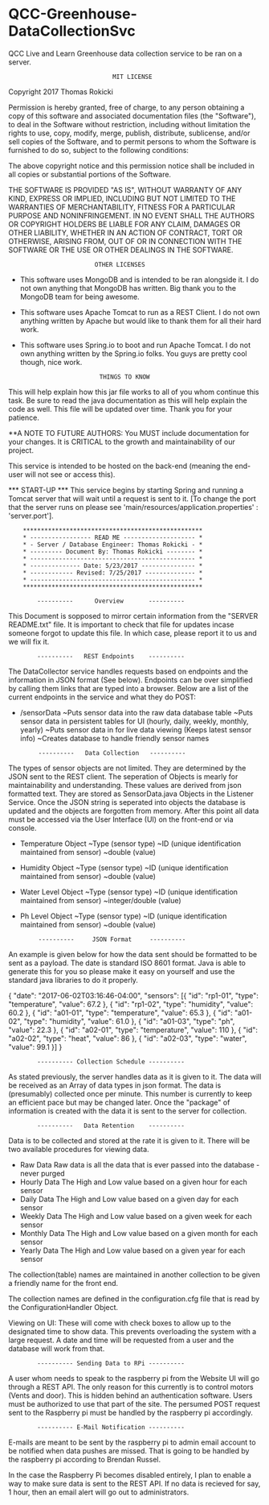 # QCC-Greenhouse-DataCollectionSvc
QCC Live and Learn Greenhouse data collection service to be ran on a server.

                                 MIT LICENSE

Copyright 2017 Thomas Rokicki

Permission is hereby granted, free of charge, to any person obtaining a copy of 
this software and associated documentation files (the "Software"), to deal in the 
Software without restriction, including without limitation the rights to use, 
copy, modify, merge, publish, distribute, sublicense, and/or sell copies of the 
Software, and to permit persons to whom the Software is furnished to do so, 
subject to the following conditions:

The above copyright notice and this permission notice shall be included in all 
copies or substantial portions of the Software.

THE SOFTWARE IS PROVIDED "AS IS", WITHOUT WARRANTY OF ANY KIND, EXPRESS OR IMPLIED, 
INCLUDING BUT NOT LIMITED TO THE WARRANTIES OF MERCHANTABILITY, FITNESS FOR A 
PARTICULAR PURPOSE AND NONINFRINGEMENT. IN NO EVENT SHALL THE AUTHORS OR COPYRIGHT 
HOLDERS BE LIABLE FOR ANY CLAIM, DAMAGES OR OTHER LIABILITY, WHETHER IN AN ACTION 
OF CONTRACT, TORT OR OTHERWISE, ARISING FROM, OUT OF OR IN CONNECTION WITH THE 
SOFTWARE OR THE USE OR OTHER DEALINGS IN THE SOFTWARE.

                            OTHER LICENSES
- This software uses MongoDB and is intended to be ran alongside it. I do not own
anything that MongoDB has written. Big thank you to the MongoDB team for being
awesome.
- This software uses Apache Tomcat to run as a REST Client. I do not own anything
written by Apache but would like to thank them for all their hard work.
- This software uses Spring.io to boot and run Apache Tomcat. I do not own anything
written by the Spring.io folks. You guys are pretty cool though, nice work.

                            THINGS TO KNOW

This will help explain how this jar file works to all of you whom continue this
task. Be sure to read the java documentation as this will help explain the code
as well.
This file will be updated over time. Thank you for your patience. 

**A NOTE TO FUTURE AUTHORS: You MUST include documentation for your changes. It
is CRITICAL to the growth and maintainability of our project. 

This service is intended to be hosted on the back-end (meaning the end-user 
will not see or access this). 

*** START-UP ***
This service begins by starting Spring and running a Tomcat server that will 
wait until a request is sent to it. [To change the port that the server runs on
please see 'main/resources/application.properties' : 'server.port'].


		**************************************************
		* ----------------- READ ME -------------------- *
		* - Server / Database Engineer: Thomas Rokicki - *
		* --------- Document By: Thomas Rokicki -------- *
		* ---------------------------------------------- *
		* -------------- Date: 5/23/2017 --------------- *
		* ------------ Revised: 7/25/2017 -------------- *
		* ---------------------------------------------- *
		**************************************************

			----------      Overview       ----------

This Document is sopposed to mirror certain information from the "SERVER README.txt"
file. It is important to check that file for updates incase someone forgot to
update this file. In which case, please report it to us and we will fix it.

			----------   REST Endpoints    ---------- 
The DataCollector service handles requests based on endpoints and the information
in JSON format (See below). Endpoints can be over simplified by calling them links
that are typed into a browser. Below are a list of the current endpoints in the 
service and what they do
POST:
 - /sensorData
	~Puts sensor data into the raw data database table
	~Puts sensor data in persistent tables for UI (hourly, daily, weekly, monthly, 
	yearly)
	~Puts sensor data in for live data viewing (Keeps latest sensor info)
	~Creates database to handle friendly sensor names


			----------   Data Collection   ---------- 

The types of sensor objects are not limited. They are determined by the JSON sent 
to the REST client. The seperation of Objects is mearly for maintainability and 
understanding. These values are derived from json formatted text. They are stored 
as SensorData.java Objects in the Listener Service. Once the JSON string is seperated 
into objects the database is updated and the objects are forgotten from memory. 
After this point all data must be accessed via the User Interface (UI) on the front-end 
or via console.

 - Temperature Object
 	~Type (sensor type)
	~ID (unique identification maintained from sensor)
	~double (value)
	
 - Humidity Object
	~Type (sensor type)
	~ID (unique identification maintained from sensor)
	~double (value)
	
 - Water Level Object
 	~Type (sensor type)
	~ID (unique identification maintained from sensor)
	~integer/double (value)
	
 - Ph Level Object
 	~Type (sensor type)
	~ID (unique identification maintained from sensor)
	~double (value)

			----------     JSON Format     ---------- 
An example is given below for how the data sent should be formatted to be sent as
a payload. The date is standard ISO 8601 format. Java is able to generate this for
you so please make it easy on yourself and use the standard java libraries to do 
it properly.

{
	"date": "2017-06-02T03:16:46-04:00",
	"sensors": [{
		"id": "rp1-01",
		"type": "temperature",
		"value": 67.2
	}, {
		"id": "rp1-02",
		"type": "humidity",
		"value": 60.2
	}, {
		"id": "a01-01",
		"type": "temperature",
		"value": 65.3
	}, {
		"id": "a01-02",
		"type": "humidity",
		"value": 61.0
	}, {
		"id": "a01-03",
		"type": "ph",
		"value": 22.3
	}, {
		"id": "a02-01",
		"type": "temperature",
		"value": 110
	}, {
		"id": "a02-02",
		"type": "heat",
		"value": 86
	}, {
		"id": "a02-03",
		"type": "water",
		"value": 99.1
	}]
}
			

			---------- Collection Schedule ---------- 

As stated previously, the server handles data as it is given to it. The data will 
be received as an Array of data types in json format. The data is (presumably) 
collected once per minute. This number is currently to keep an efficient pace but 
may be changed later. Once the "package" of information is created with the data 
it is sent to the server for collection. 

			----------   Data Retention    ----------

Data is to be collected and stored at the rate it is given to it. There will be two
available procedures for viewing data.

 - Raw Data
 Raw data is all the data that is ever passed into the database - never purged
 - Hourly Data
 The High and Low value based on a given hour for each sensor
 - Daily Data
 The High and Low value based on a given day for each sensor
 - Weekly Data
 The High and Low value based on a given week for each sensor
 - Monthly Data
 The High and Low value based on a given month for each sensor
 - Yearly Data
 The High and Low value based on a given year for each sensor

The collection(table) names are maintained in another collection to be given a friendly
name for the front end.

The collection names are defined in the configuration.cfg file that is read by the 
ConfigurationHandler Object.

Viewing on UI:
These will come with check boxes to allow up to the designated time to show data.
This prevents overloading the system with a large request. A date and time will be 
requested from a user and the database will work from that.


			---------- Sending Data to RPi ----------
A user whom needs to speak to the raspberry pi from the Website UI will go through a 
REST API. The only reason for this currently is to control motors (Vents and door). 
This is hidden behind an authentication software. Users must be authorized to use that 
part of the site. The persumed POST request sent to the Raspberry pi must be handled 
by the raspberry pi accordingly.

			---------- E-Mail Notification ----------
E-mails are meant to be sent by the raspberry pi to admin email account to be notified
when data pushes are missed. That is going to be handled by the raspberry pi according
to Brendan Russel.

In the case the Raspberry Pi becomes disabled entirely, I plan to enable a way to make
sure data is sent to the REST API. If no data is recieved for say, 1 hour, then an email
alert will go out to administrators.
